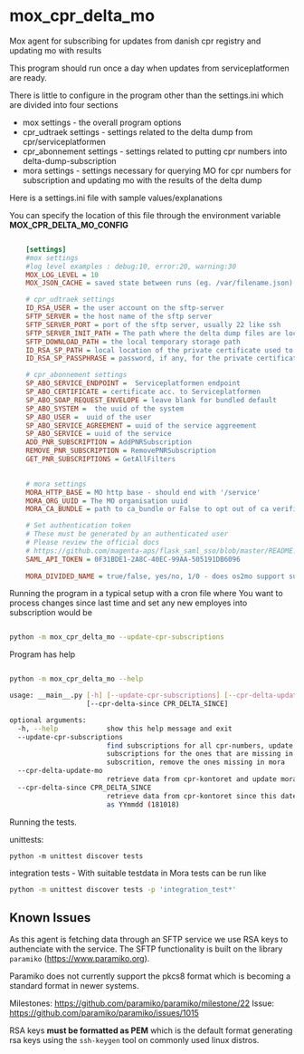 # mox_cpr_delta_mo

Mox agent for subscribing for updates from danish cpr registry and updating mo with results

This program should run once a day when updates from serviceplatformen are ready.

There is little to configure in the program other than the settings.ini which are divided into four sections

* mox settings - the overall program options
* cpr_udtraek settings - settings related to the delta dump from cpr/serviceplatformen
* cpr_abonnement settings  - settings related to putting cpr numbers into delta-dump-subscription
* mora settings - settings necessary for querying MO for cpr numbers for subscription and updating mo with the results of the delta dump

Here is a settings.ini file with sample values/explanations

You can specify the location of this file through the environment variable **MOX_CPR_DELTA_MO_CONFIG**

``` ini

    [settings]
    #mox settings
    #log level examples : debug:10, error:20, warning:30
    MOX_LOG_LEVEL = 10
    MOX_JSON_CACHE = saved state between runs (eg. /var/filename.json)

    # cpr_udtraek settings
    ID_RSA_USER = the user account on the sftp-server
    SFTP_SERVER = the host name of the sftp server
    SFTP_SERVER_PORT = port of the sftp server, usually 22 like ssh 
    SFTP_SERVER_INIT_PATH = The path where the delta dump files are located
    SFTP_DOWNLOAD_PATH = the local temporary storage path
    ID_RSA_SP_PATH = local location of the private certificate used to contact SFTP_SERVER
    ID_RSA_SP_PASSPHRASE = password, if any, for the private certificate

    # cpr_abonnement settings
    SP_ABO_SERVICE_ENDPOINT =  Serviceplatformen endpoint
    SP_ABO_CERTIFICATE = certificate acc. to Serviceplatformen
    SP_ABO_SOAP_REQUEST_ENVELOPE = leave blank for bundled default
    SP_ABO_SYSTEM =  the uuid of the system
    SP_ABO_USER =  uuid of the user
    SP_ABO_SERVICE_AGREEMENT = uuid of the service aggreement
    SP_ABO_SERVICE = uuid of the service
    ADD_PNR_SUBSCRIPTION = AddPNRSubscription
    REMOVE_PNR_SUBSCRIPTION = RemovePNRSubscription
    GET_PNR_SUBSCRIPTIONS = GetAllFilters
 

    # mora settings 
    MORA_HTTP_BASE = MO http base - should end with '/service'
    MORA_ORG_UUID = The MO organisation uuid
    MORA_CA_BUNDLE = path to ca_bundle or False to opt out of ca verification

    # Set authentication token 
    # These must be generated by an authenticated user
    # Please review the official docs
    # https://github.com/magenta-aps/flask_saml_sso/blob/master/README.rst#api-tokens
    SAML_API_TOKEN = 0F31BDE1-2A8C-40EC-99AA-505191DB6096
    
    MORA_DIVIDED_NAME = true/false, yes/no, 1/0 - does os2mo support surname/givenname 

```
Running the program in a typical setup with a cron file where You want to 
process changes since last time and set any new employes into subscription would be

``` bash

python -m mox_cpr_delta_mo --update-cpr-subscriptions

```

Program has help

``` bash

python -m mox_cpr_delta_mo --help

usage: __main__.py [-h] [--update-cpr-subscriptions] [--cpr-delta-update-mo]
                   [--cpr-delta-since CPR_DELTA_SINCE]

optional arguments:
  -h, --help            show this help message and exit
  --update-cpr-subscriptions
                        find subscriptions for all cpr-numbers, update
                        subscriptions for the ones that are missing in
                        subscrition, remove the ones missing in mora
  --cpr-delta-update-mo
                        retrieve data from cpr-kontoret and update mora
  --cpr-delta-since CPR_DELTA_SINCE
                        retrieve data from cpr-kontoret since this date given
                        as YYmmdd (181018)

```


Running the tests.

unittests:

```
python -m unittest discover tests 
```

integration tests - With suitable testdata in Mora tests can be run like

``` bash
python -m unittest discover tests -p 'integration_test*'
```

## Known Issues
As this agent is fetching data through an SFTP service we use RSA keys to authenciate with the service. 
The SFTP functionality is built on the library `paramiko` (https://www.paramiko.org).

Paramiko does not currently support the pkcs8 format which is becoming a standard format in newer systems.

  Milestones: https://github.com/paramiko/paramiko/milestone/22
  Issue: https://github.com/paramiko/paramiko/issues/1015

RSA keys **must be formatted as PEM** which is the default format generating rsa keys
using the `ssh-keygen` tool on commonly used linux distros.
